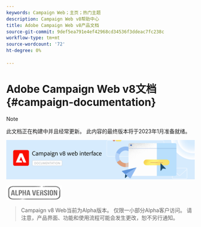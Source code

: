 ```yaml
---
keywords: Campaign Web；主页；热门主题
description: Campaign Web v8帮助中心
title: Adobe Campaign Web v8产品文档
source-git-commit: 9def5ea791e4ef42968cd34536f3ddeac7fc238c
workflow-type: tm+mt
source-wordcount: '72'
ht-degree: 0%

---
```


# Adobe Campaign Web v8文档 {#campaign-documentation}

>[!NOTE]
>
>此文档正在构建中并且经常更新。 此内容的最终版本将于2023年1月准备就绪。

![](assets/do-not-localize/banner-documentationv8.png)

![](assets/do-not-localize/badge.png)

>Campaign v8 Web当前为Alpha版本。 仅限一小部分Alpha客户访问。 请注意，产品界面、功能和使用流程可能会发生更改，恕不另行通知。
